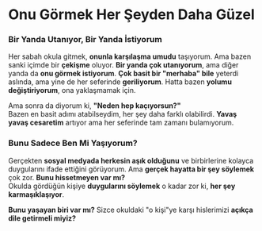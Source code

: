 # Onu Görmek Her Şeyden Daha Güzel

### Bir Yanda Utanıyor, Bir Yanda İstiyorum

Her sabah okula gitmek, **onunla karşılaşma umudu** taşıyorum. Ama bazen sanki içimde bir **çekişme** oluyor. **Bir yanda çok utanıyorum**, ama diğer yanda da **onu görmek istiyorum**. **Çok basit bir "merhaba" bile** yeterdi aslında, ama yine de her seferinde **geriliyorum**. Hatta bazen **yolumu değiştiriyorum**, ona yaklaşmamak için.

Ama sonra da diyorum ki, **"Neden hep kaçıyorsun?"**  
Bazen en basit adımı atabilseydim, her şey daha farklı olabilirdi. **Yavaş yavaş cesaretim** artıyor ama her seferinde tam zamanı bulamıyorum.

### Bunu Sadece Ben Mi Yaşıyorum?

Gerçekten **sosyal medyada herkesin aşık olduğunu** ve birbirlerine kolayca duygularını ifade ettiğini görüyorum. Ama **gerçek hayatta bir şey söylemek** çok zor. **Bunu hissetmeyen var mı?**  
Okulda gördüğün kişiye **duygularını söylemek** o kadar zor ki, **her şey karmaşıklaşıyor**.

**Bunu yaşayan biri var mı?** Sizce okuldaki "o kişi"ye karşı hislerimizi **açıkça dile getirmeli miyiz?**
